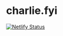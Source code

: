 # charlie.fyi

[![Netlify Status](https://api.netlify.com/api/v1/badges/ba02de9d-8f15-42d6-9d43-f55d0d68da0e/deploy-status)](https://app.netlify.com/sites/charlie-fyi/deploys)